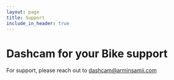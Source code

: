 ```yaml
---
layout: page
title: Support
include_in_header: true
---
```


# Dashcam for your Bike support
For support, please reach out to dashcam@arminsamii.com

